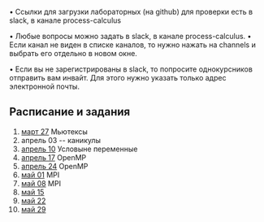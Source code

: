 
• Ссылки для загрузки лабораторных (на github) для проверки есть в slack, в канале  process-calculus

• Любые вопросы можно задать в slack, в канале process-calculus.
• Если канал не виден в списке каналов, то нужно нажать на channels и выбрать его отдельно в новом окне.

• Если вы не зарегистрированы в slack, то попросите однокурсников отправить  вам инвайт. Для этого нужно указать только адрес электронной почты.


## Расписание и задания
1. [март 27](https://github.com/ivtipm/ProcessCalculus/blob/master/tasks-2020/tasks-2020-mar-27.md) Мьютексы
1. апрель 03 -- каникулы
1. [апрель 10](https://github.com/ivtipm/ProcessCalculus/blob/master/tasks-2020/tasks-2020-apr-10.md) Условыне переменные
1. [апрель 17]() OpenMP
1. [апрель 24]() OpenMP
1. [май 01]() MPI
1. [май 08]() MPI
1. [май 15]()
1. [май 22]()
1. [май 29]()

